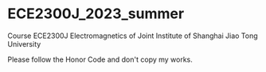 # ECE2300J_2023_summer
Course ECE2300J Electromagnetics of Joint Institute of Shanghai Jiao Tong University

Please follow the Honor Code and don't copy my works.
